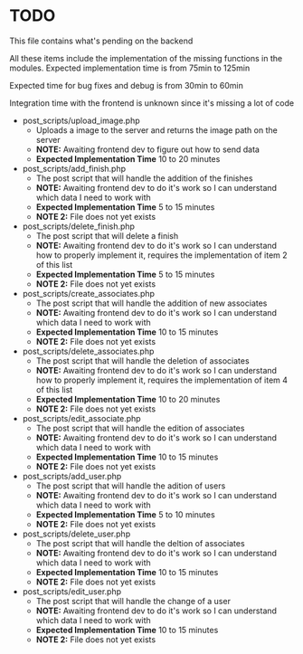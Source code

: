 # TODO

This file contains what's pending on the backend

All these items include the implementation of the missing functions in the modules. Expected implementation time is from 75min to 125min

Expected time for bug fixes and debug is from 30min to 60min

Integration time with the frontend is unknown since it's missing a lot of code

* post_scripts/upload_image.php
    * Uploads a image to the server and returns the image path on the server
    * **NOTE:** Awaiting frontend dev to figure out how to send data
    * **Expected Implementation Time** 10 to 20 minutes
* post_scripts/add_finish.php
    * The post script that will handle the addition of the finishes
    * **NOTE:** Awaiting frontend dev to do it's work so I can understand which data I need to work with
    * **Expected Implementation Time** 5 to 15 minutes
    * **NOTE 2:** File does not yet exists
* post_scripts/delete_finish.php
    * The post script that will delete a finish
    * **NOTE:** Awaiting frontend dev to do it's work so I can understand how to properly implement it, requires the implementation of item 2 of this list
    * **Expected Implementation Time** 5 to 15 minutes
    * **NOTE 2:** File does not yet exists
* post_scripts/create_associates.php
    * The post script that will handle the addition of new associates
    * **NOTE:** Awaiting frontend dev to do it's work so I can understand which data I need to work with
    * **Expected Implementation Time** 10 to 15 minutes
    * **NOTE 2:** File does not yet exists
* post_scripts/delete_associates.php
    * The post script that will handle the deletion of associates
    * **NOTE:** Awaiting frontend dev to do it's work so I can understand how to properly implement it, requires the implementation of item 4 of this list
    * **Expected Implementation Time** 10 to 20 minutes
    * **NOTE 2:** File does not yet exists
* post_scripts/edit_associate.php
    * The post script that will handle the edition of associates
    * **NOTE:** Awaiting frontend dev to do it's work so I can understand which data I need to work with
    * **Expected Implementation Time** 10 to 15 minutes
    * **NOTE 2:** File does not yet exists
* post_scripts/add_user.php
    * The post script that will handle the adition of users
    * **NOTE:** Awaiting frontend dev to do it's work so I can understand which data I need to work with
    * **Expected Implementation Time** 5 to 10 minutes
    * **NOTE 2:** File does not yet exists
* post_scripts/delete_user.php
    * The post script that will handle the deltion of associates
    * **NOTE:** Awaiting frontend dev to do it's work so I can understand which data I need to work with
    * **Expected Implementation Time** 10 to 15 minutes
    * **NOTE 2:** File does not yet exists
* post_scripts/edit_user.php
    * The post script that will handle the change of a user
    * **NOTE:** Awaiting frontend dev to do it's work so I can understand which data I need to work with
    * **Expected Implementation Time** 10 to 15 minutes
    * **NOTE 2:** File does not yet exists